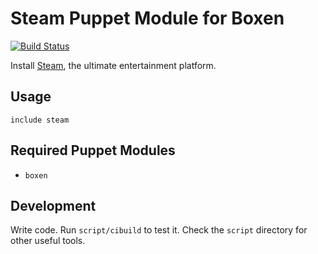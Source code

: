 # Steam Puppet Module for Boxen

[![Build Status](https://travis-ci.org/boxen/puppet-steam.png?branch=master)](https://travis-ci.org/boxen/puppet-steam)

Install [Steam](http://store.steampowered.com/), the ultimate entertainment platform.

## Usage

```puppet
include steam
```

## Required Puppet Modules

* `boxen`

## Development

Write code. Run `script/cibuild` to test it. Check the `script`
directory for other useful tools.
